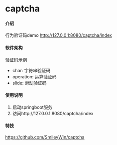 # captcha

#### 介绍
行为验证码demo
http://127.0.0.1:8080/captcha/index




#### 软件架构
验证码示例
- char: 字符串验证码
- operation: 运算验证码
- slide: 滑动验证码



#### 使用说明

1.  启动springboot服务
2.  访问http://127.0.0.1:8080/captcha/index



#### 特技
https://github.com/SmileyWin/captcha

